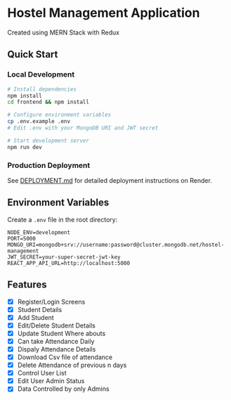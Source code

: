 # Hostel Management Application

Created using MERN Stack with Redux

## Quick Start

### Local Development

```bash
# Install dependencies
npm install
cd frontend && npm install

# Configure environment variables
cp .env.example .env
# Edit .env with your MongoDB URI and JWT secret

# Start development server
npm run dev
```

### Production Deployment

See [DEPLOYMENT.md](./DEPLOYMENT.md) for detailed deployment instructions on Render.

## Environment Variables

Create a `.env` file in the root directory:

```env
NODE_ENV=development
PORT=5000
MONGO_URI=mongodb+srv://username:password@cluster.mongodb.net/hostel-management
JWT_SECRET=your-super-secret-jwt-key
REACT_APP_API_URL=http://localhost:5000
```

## Features

- [x] Register/Login Screens
- [x] Student Details
- [x] Add Student
- [x] Edit/Delete Student Details
- [x] Update Student Where abouts
- [x] Can take Attendance Daily
- [x] Dispaly Attendance Details
- [x] Download Csv file of attendance
- [x] Delete Attendance of previous n days
- [x] Control User List
- [x] Edit User Admin Status
- [x] Data Controlled by only Admins
